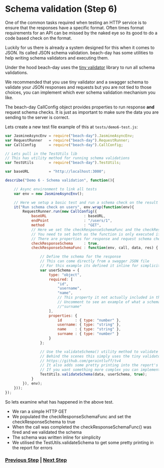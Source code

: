 # Schema validation (Step 6)

One of the common tasks required when testing an HTTP service is to ensure that the responses have a specific format. Often times format requirements for an API can be missed by the naked eye so its good to do a code based check on the format.

Luckily for us there is already a system designed for this when it comes to JSON. Its called JSON schema validation. beach-day has some utilities to help writing schema validators and executing them. 

Under the hood beach-day uses the [tiny validator](https://github.com/geraintluff/tv4) library to run all schema validations.

We recommended that you use tiny validator and a swagger schema to validate your JSON responses and requests but you are not tied to those choices, you can implement which ever schema validation mechanism you like.

The beach-day CallConfig object provides properties to run response **and** request schema checks. It is just as important to make sure the data you are sending to the server is correct.

Lets create a new test file example of this at `tests/demo6-test.js`:
```javascript
var JasmineAsyncEnv = require("beach-day").JasmineAsyncEnv;
var RequestRunner   = require("beach-day").RequestRunner;
var CallConfig      = require("beach-day").CallConfig;

// Lets pull in the TestUtils lib
// This has utility method for running schema validations
var TestUtils       = require("beach-day").TestUtils;

var baseURL         = "http://localhost:3000";

describe("Demo 6 - Schema validation", function(){

    // Async environment to link all tests
    var env = new JasmineAsyncEnv();

    // Here we setup a basic test and run a schema check on the result
    it("Run schema check on users", env.wrap(function(env){
        RequestRunner.run(new CallConfig({
            baseURL                 : baseURL,
            endPoint                : "/users/1",
            method                  : "GET",
            // Here we set the checkResponseSchemaFunc and the checkResponseSchema to true
            // You need to set both as the function is only executed if checkResponseSchema is set to true
            // There are properties for response and request schema checks
            checkResponseSchema     : true,
            checkResponseSchemaFunc : function(env, call, data, res) {

                // Define the schema for the response
                // This can come directly from a swagger JSON file
                // For this example its defined it inline for simplicity
                var userSchema = {
                    type: "object",
                    required: [
                        "id",
                        "username",
                        "name",
                        // This property it not actually included in the reponse
                        // Uncomment to see an example of what a schema error will look like in the report
                        //"surname"
                    ],
                    properties: {
                        id      : { type: "number" },
                        username: { type: "string" },
                        name    : { type: "string" },
                        surname : { type: "number" }
                    }
                };

                // Use the validateSchema() utility method to validate the schema
                // Behind the scenes this simply uses the tiny validator lib to run a schema check
                // https://github.com/geraintluff/tv4
                // It also adds some pretty printing into the report's output to help debugging
                // If you want something more complex you can implement the tiny validator API using some custom code
                TestUtils.validateSchema(data, userSchema, true);
            }
        }), env);
    }));
});
```

So lets examine what has happened in the above test.

 - We ran a simple HTTP GET
 - We populated the checkResponseSchemaFunc and set the checkResponseSchema to true
 - When the call was completed the checkResponseSchemaFunc() was fired and we validated the schema
 - The schema was written inline for simplicity
 - We utilised the TestUtils.validateSchema to get some pretty printing in the report for errors

### [Previous Step](step5.md) | [Next Step](step7.md)